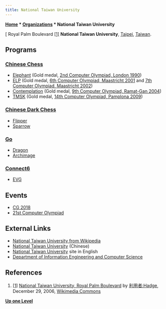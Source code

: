 ```yaml
---
title: National Taiwan University
---
```

**[Home](Home "Home") \* [Organizations](Organizations "Organizations") \* National Taiwan University**



[ Royal Palm Boulevard <a id="cite-note-1" href="#cite-ref-1">[1]</a>
**National Taiwan University**, [Taipei](https://en.wikipedia.org/wiki/Taipei_City), [Taiwan](https://en.wikipedia.org/wiki/Taiwan).



## Programs


### [Chinese Chess](Chinese_Chess "Chinese Chess")


* [Elephant](https://www.game-ai-forum.org/icga-tournaments/program.php?id=113) (Gold medal, [2nd Computer Olympiad, London 1990](2nd_Computer_Olympiad#ChineseChess "2nd Computer Olympiad"))
* [ELP](https://www.game-ai-forum.org/icga-tournaments/program.php?id=174) (Gold medal, [6th Computer Olympiad, Maastricht 2001](6th_Computer_Olympiad#ChineseChess "6th Computer Olympiad") and [7th Computer Olympiad, Maastricht 2002](7th_Computer_Olympiad#ChineseChess "7th Computer Olympiad"))
* [Contemplation](https://www.game-ai-forum.org/icga-tournaments/program.php?id=112) (Gold medal, [9th Computer Olympiad, Ramat-Gan 2004](9th_Computer_Olympiad#ChineseChess "9th Computer Olympiad"))
* [TMSK](https://www.game-ai-forum.org/icga-tournaments/program.php?id=173) (Gold medal, [14th Computer Olympiad, Pamplona 2009](14th_Computer_Olympiad#ChineseChess "14th Computer Olympiad"))


### [Chinese Dark Chess](Chinese_Dark_Chess "Chinese Dark Chess")


* [Flipper](https://www.game-ai-forum.org/icga-tournaments/program.php?id=637)
* [Sparrow](https://www.game-ai-forum.org/icga-tournaments/program.php?id=702)


### [Go](Go "Go")


* [Dragon](https://www.game-ai-forum.org/icga-tournaments/program.php?id=155)
 * [Archimage](https://www.game-ai-forum.org/icga-tournaments/program.php?id=161) 


### [Connect6](Connect6 "Connect6")


* [EVG](https://www.game-ai-forum.org/icga-tournaments/program.php?id=233)


## Events


* [CG 2018](CG_2018 "CG 2018")
* [21st Computer Olympiad](index.php?title=21st_Computer_Olympiad&action=edit&redlink=1 "21st Computer Olympiad (page does not exist)")


## External Links


* [National Taiwan University from Wikipedia](https://en.wikipedia.org/wiki/National_Taiwan_University)
* [National Taiwan University](http://www.ntu.edu.tw/) (Chinese)
* [National Taiwan University](http://www.ntu.edu.tw/english/index.html) site in English
* [Department of Information Engineering and Computer Science](http://www.csie.ntu.edu.tw/)


## References


1. <a id="cite-ref-1" href="#cite-note-1">[1]</a> [National Taiwan University, Royal Palm Boulevard](https://commons.wikimedia.org/wiki/File:National_Taiwan_University_Royal-Palm-blvd.JPG) by [利用者:Hadge](https://ja.wikipedia.org/wiki/%E5%88%A9%E7%94%A8%E8%80%85:Hadge), December 29, 2006, [Wikimedia Commons](https://en.wikipedia.org/wiki/Wikimedia_Commons)

**[Up one Level](Organizations "Organizations")**







 
